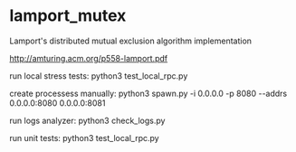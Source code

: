 # lamport_mutex

Lamport's distributed mutual exclusion algorithm implementation


http://amturing.acm.org/p558-lamport.pdf


run local stress tests: python3 test_local_rpc.py


create processess manually: python3 spawn.py -i 0.0.0.0 -p 8080 --addrs 0.0.0.0:8080 0.0.0.0:8081


run logs analyzer: python3 check_logs.py


run unit tests: python3 test_local_rpc.py
